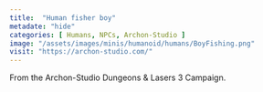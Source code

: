```yaml
---
title:  "Human fisher boy"
metadate: "hide"
categories: [ Humans, NPCs, Archon-Studio ]
image: "/assets/images/minis/humanoid/humans/BoyFishing.png"
visit: "https://archon-studio.com/"
---
```

From the Archon-Studio Dungeons & Lasers 3 Campaign.